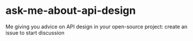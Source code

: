 ask-me-about-api-design
=======================

Me giving you advice on API design in your open-source project: create an issue to start discussion
